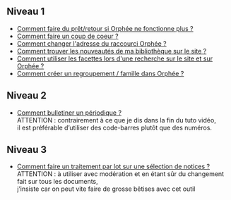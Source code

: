 ## Niveau 1
* [Comment faire du prêt/retour si Orphée ne fonctionne plus ?](https://www.screencast.com/t/UsbxvP0DEYg "tuto pret secours")
* [Comment faire un coup de coeur ?](https://www.screencast.com/t/LMO0LQ8l3H "tuto cdc")
* [Comment changer l'adresse du raccourci Orphée ?](https://www.screencast.com/t/Uu9hcQpo "tuto raccourci")
* [Comment trouver les nouveautés de ma bibliothèque sur le site ?](https://www.screencast.com/t/PiTkzc1g "tuto nouveautes")
* [Comment utiliser les facettes lors d'une recherche sur le site et sur Orphée ?](https://www.screencast.com/t/fYxc6lI7V "tuto facettes")
* [Comment créer un regroupement / famille dans Orphée ?](https://www.screencast.com/t/V081DdJbcvfz "tuto regroupement")<br/>
## Niveau 2
* [Comment bulletiner un périodique ?](https://www.screencast.com/t/jNiCxerx "tuto bulletinage")  <br/> ATTENTION : contrairement à ce que je dis dans la fin du tuto vidéo, <br/>il est préférable d’utiliser des code-barres plutôt que des numéros.<br/>
## Niveau 3
* [Comment faire un traitement par lot sur une sélection de notices ?](https://www.screencast.com/t/OjMOHMUwEbN "tuto bulletinage")<br/>
ATTENTION : à utiliser avec modération et en étant sûr du changement fait sur tous les documents, <br/>j’insiste car on peut vite faire de grosse bêtises avec cet outil

